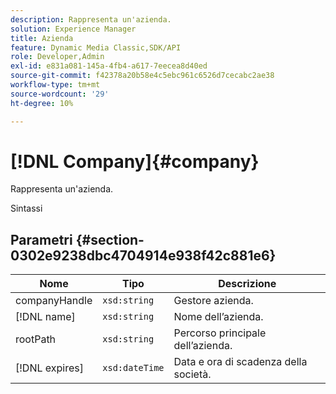 ```yaml
---
description: Rappresenta un'azienda.
solution: Experience Manager
title: Azienda
feature: Dynamic Media Classic,SDK/API
role: Developer,Admin
exl-id: e831a081-145a-4fb4-a617-7eecea8d40ed
source-git-commit: f42378a20b58e4c5ebc961c6526d7cecabc2ae38
workflow-type: tm+mt
source-wordcount: '29'
ht-degree: 10%

---
```


# [!DNL Company]{#company}

Rappresenta un&#39;azienda.

Sintassi

## Parametri {#section-0302e9238dbc4704914e938f42c881e6}

| Nome | Tipo | Descrizione |
|---|---|---|
| companyHandle | `xsd:string` | Gestore azienda. |
| [!DNL name] | `xsd:string` | Nome dell’azienda. |
| rootPath | `xsd:string` | Percorso principale dell’azienda. |
| [!DNL expires] | `xsd:dateTime` | Data e ora di scadenza della società. |

